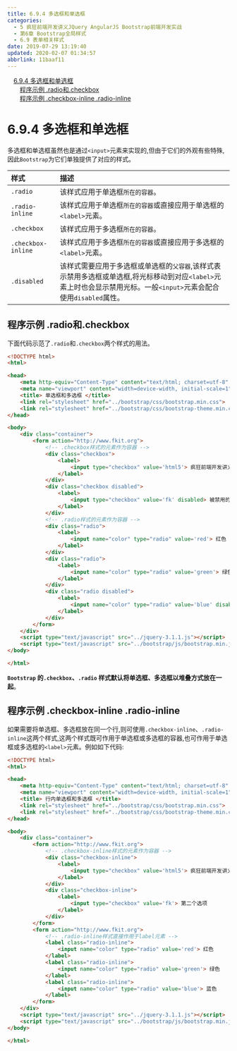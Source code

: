 ```yaml
---
title: 6.9.4 多选框和单选框
categories: 
  - 5 疯狂前端开发讲义JQuery AngularJS Bootstrap前端开发实战
  - 第6章 Bootstrap全局样式
  - 6.9 表单相关样式
date: 2019-07-29 13:19:40
updated: 2020-02-07 01:34:57
abbrlink: 11baaf11
---
```

<div id='my_toc'><a href="/JavaReadingNotes/11baaf11/#6-9-4-多选框和单选框" class="header_1">6.9.4 多选框和单选框</a>&nbsp;<br><a href="/JavaReadingNotes/11baaf11/#程序示例-radio和-checkbox" class="header_2">程序示例 .radio和.checkbox</a>&nbsp;<br><a href="/JavaReadingNotes/11baaf11/#程序示例-checkbox-inline-radio-inline" class="header_2">程序示例 .checkbox-inline .radio-inline</a>&nbsp;<br></div>
<style>.header_1{margin-left: 1em;}.header_2{margin-left: 2em;}.header_3{margin-left: 3em;}.header_4{margin-left: 4em;}.header_5{margin-left: 5em;}.header_6{margin-left: 6em;}</style>
<!--more-->
<script>if (navigator.platform.search('arm')==-1){document.getElementById('my_toc').style.display = 'none';}var e,p = document.getElementsByTagName('p');while (p.length>0) {e = p[0];e.parentElement.removeChild(e);}</script>

<!--end-->
<!--SSTStart-->
# 6.9.4 多选框和单选框 #
多选框和单选框虽然也是通过`<input>`元素来实现的,但由于它们的外观有些特殊,因此`Bootstrap`为它们单独提供了对应的样式。

|样式|描述|
|:---|:---|
|`.radio`|该样式应用于单选框`所在的容器`。|
|`.radio-inline`|该样式应用于单选框`所在的容器`或直接应用于单选框的`<label>`元素。|
|`.checkbox`|该样式应用于多选框`所在的容器`。|
|`.checkbox-inline`|该样式应用于多选框`所在的容器`或直接应用于多选框的`<label>`元素。|
|`.disabled`|该样式需要应用于多选框或单选框的`父容器`,该样式表示禁用多选框或单选框,将光标移动到对应`<label>`元素上时也会显示禁用光标。一般`<input>`元素会配合使用`disabled`属性。|
## 程序示例 .radio和.checkbox ##
下面代码示范了`.radio`和`.checkbox`两个样式的用法。
```html
<!DOCTYPE html>
<html>

<head>
    <meta http-equiv="Content-Type" content="text/html; charset=utf-8" />
    <meta name="viewport" content="width=device-width, initial-scale=1">
    <title> 单选框和多选框 </title>
    <link rel="stylesheet" href="../bootstrap/css/bootstrap.min.css">
    <link rel="stylesheet" href="../bootstrap/css/bootstrap-theme.min.css">
</head>

<body>
    <div class="container">
        <form action="http://www.fkit.org">
            <!-- .checkbox样式的元素作为容器 -->
            <div class="checkbox">
                <label>
                    <input type="checkbox" value='html5'> 疯狂前端开发讲义
                </label>
            </div>
            <div class="checkbox disabled">
                <label>
                    <input type="checkbox" value='fk' disabled> 被禁用的多选框
                </label>
            </div>
            <!-- .radio样式的元素作为容器 -->
            <div class="radio">
                <label>
                    <input name="color" type="radio" value='red'> 红色
                </label>
            </div>
            <div class="radio">
                <label>
                    <input name="color" type="radio" value='green'> 绿色
                </label>
            </div>
            <div class="radio disabled">
                <label>
                    <input name="color" type="radio" value='blue' disabled> 蓝色（被禁用）
                </label>
            </div>
        </form>
    </div>
    <script type="text/javascript" src="../jquery-3.1.1.js"></script>
    <script type="text/javascript" src="../bootstrap/js/bootstrap.min.js"></script>
</body>

</html>
```
**`Bootstrap` 的`.checkbox`、`.radio` 样式默认将单选框、多选框以堆叠方式放在一起**。
## 程序示例 .checkbox-inline .radio-inline ##
如果需要将单选框、多选框放在同一个行,则可使用`.checkbox-inline`、`.radio-inline`这两个样式,这两个样式既可作用于单选框或多选框的容器,也可作用于单选框或多选框的`<label>`元素。例如如下代码:
```html
<!DOCTYPE html>
<html>

<head>
    <meta http-equiv="Content-Type" content="text/html; charset=utf-8" />
    <meta name="viewport" content="width=device-width, initial-scale=1">
    <title> 行内单选框和多选框 </title>
    <link rel="stylesheet" href="../bootstrap/css/bootstrap.min.css">
    <link rel="stylesheet" href="../bootstrap/css/bootstrap-theme.min.css">
</head>

<body>
    <div class="container">
        <form action="http://www.fkit.org">
            <!-- .checkbox-inline样式的元素作为容器 -->
            <div class="checkbox-inline">
                <label>
                    <input type="checkbox" value='html5'> 疯狂前端开发讲义
                </label>
            </div>
            <div class="checkbox-inline">
                <label>
                    <input type="checkbox" value='fk'> 第二个选项
                </label>
            </div>
        </form>
        <form action="http://www.fkit.org">
            <!-- .radio-inline样式直接作用于label元素 -->
            <label class="radio-inline">
                <input name="color" type="radio" value='red'> 红色
            </label>
            <label class="radio-inline">
                <input name="color" type="radio" value='green'> 绿色
            </label>
            <label class="radio-inline">
                <input name="color" type="radio" value='blue'> 蓝色
            </label>
        </form>
    </div>
    <script type="text/javascript" src="../jquery-3.1.1.js"></script>
    <script type="text/javascript" src="../bootstrap/js/bootstrap.min.js"></script>
</body>

</html>
```
<!--SSTStop-->

